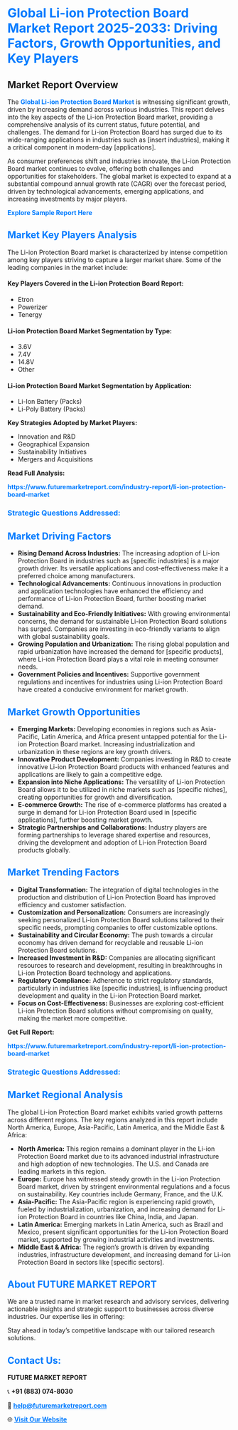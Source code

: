 <h1 style="color: #007BFF;">Global Li-ion Protection Board Market Report 2025-2033: Driving Factors, Growth Opportunities, and Key Players</h1>

<section id="overview">
<h2>Market Report Overview</h2>
<p>The <a href="https://www.futuremarketreport.com/industry-report/li-ion-protection-board-market" style="color: #007BFF; text-decoration: none;"><strong>Global Li-ion Protection Board Market</strong></a> is witnessing significant growth, driven by increasing demand across various industries. This report delves into the key aspects of the Li-ion Protection Board market, providing a comprehensive analysis of its current status, future potential, and challenges. The demand for Li-ion Protection Board has surged due to its wide-ranging applications in industries such as [insert industries], making it a critical component in modern-day [applications].</p>
<p>As consumer preferences shift and industries innovate, the Li-ion Protection Board market continues to evolve, offering both challenges and opportunities for stakeholders. The global market is expected to expand at a substantial compound annual growth rate (CAGR) over the forecast period, driven by technological advancements, emerging applications, and increasing investments by major players.</p>
</section>

<section id="overview">
<p><a href="https://www.futuremarketreport.com/request-sample/reportId=86720" style="color: #007BFF; text-decoration: none;"><strong>Explore Sample Report Here</strong></a></p>
</section>

<section id="key-players">
<h2 style="color: #007BFF;">Market Key Players Analysis</h2>
<p>The Li-ion Protection Board market is characterized by intense competition among key players striving to capture a larger market share. Some of the leading companies in the market include:</p>
<h4>Key Players Covered in the Li-ion Protection Board Report:</h4>
<ul><li>Etron</li><li>Powerizer</li><li>Tenergy</li></ul>
<h4>Li-ion Protection Board Market Segmentation by Type:</h4>
<ul><li>3.6V</li><li>7.4V</li><li>14.8V</li><li>Other</li></ul>

<h4>Li-ion Protection Board Market Segmentation by Application:</h4>
<ul><li>Li-Ion Battery (Packs)</li><li>Li-Poly Battery (Packs)</li></ul>
<p><strong>Key Strategies Adopted by Market Players:</strong></p>
<ul>
<li>Innovation and R&D</li>
<li>Geographical Expansion</li>
<li>Sustainability Initiatives</li>
<li>Mergers and Acquisitions</li>
</ul>
</section>

<section>
<p><strong>Read Full Analysis: </strong></p><a href="https://www.futuremarketreport.com/industry-report/li-ion-protection-board-market" style="color: #007BFF; text-decoration: none;"><strong>https://www.futuremarketreport.com/industry-report/li-ion-protection-board-market</strong></a>
<h3 style="color: #007BFF;">Strategic Questions Addressed:</h3>
</section>

<section id="driving-factors">
<h2 style="color: #007BFF;">Market Driving Factors</h2>
<ul>
<li><strong>Rising Demand Across Industries:</strong> The increasing adoption of Li-ion Protection Board in industries such as [specific industries] is a major growth driver. Its versatile applications and cost-effectiveness make it a preferred choice among manufacturers.</li>
<li><strong>Technological Advancements:</strong> Continuous innovations in production and application technologies have enhanced the efficiency and performance of Li-ion Protection Board, further boosting market demand.</li>
<li><strong>Sustainability and Eco-Friendly Initiatives:</strong> With growing environmental concerns, the demand for sustainable Li-ion Protection Board solutions has surged. Companies are investing in eco-friendly variants to align with global sustainability goals.</li>
<li><strong>Growing Population and Urbanization:</strong> The rising global population and rapid urbanization have increased the demand for [specific products], where Li-ion Protection Board plays a vital role in meeting consumer needs.</li>
<li><strong>Government Policies and Incentives:</strong> Supportive government regulations and incentives for industries using Li-ion Protection Board have created a conducive environment for market growth.</li>
</ul>
</section>

<section id="growth-opportunities">
<h2 style="color: #007BFF;">Market Growth Opportunities</h2>
<ul>
<li><strong>Emerging Markets:</strong> Developing economies in regions such as Asia-Pacific, Latin America, and Africa present untapped potential for the Li-ion Protection Board market. Increasing industrialization and urbanization in these regions are key growth drivers.</li>
<li><strong>Innovative Product Development:</strong> Companies investing in R&D to create innovative Li-ion Protection Board products with enhanced features and applications are likely to gain a competitive edge.</li>
<li><strong>Expansion into Niche Applications:</strong> The versatility of Li-ion Protection Board allows it to be utilized in niche markets such as [specific niches], creating opportunities for growth and diversification.</li>
<li><strong>E-commerce Growth:</strong> The rise of e-commerce platforms has created a surge in demand for Li-ion Protection Board used in [specific applications], further boosting market growth.</li>
<li><strong>Strategic Partnerships and Collaborations:</strong> Industry players are forming partnerships to leverage shared expertise and resources, driving the development and adoption of Li-ion Protection Board products globally.</li>
</ul>
</section>

<section id="trending-factors">
<h2 style="color: #007BFF;">Market Trending Factors</h2>
<ul>
<li><strong>Digital Transformation:</strong> The integration of digital technologies in the production and distribution of Li-ion Protection Board has improved efficiency and customer satisfaction.</li>
<li><strong>Customization and Personalization:</strong> Consumers are increasingly seeking personalized Li-ion Protection Board solutions tailored to their specific needs, prompting companies to offer customizable options.</li>
<li><strong>Sustainability and Circular Economy:</strong> The push towards a circular economy has driven demand for recyclable and reusable Li-ion Protection Board solutions.</li>
<li><strong>Increased Investment in R&D:</strong> Companies are allocating significant resources to research and development, resulting in breakthroughs in Li-ion Protection Board technology and applications.</li>
<li><strong>Regulatory Compliance:</strong> Adherence to strict regulatory standards, particularly in industries like [specific industries], is influencing product development and quality in the Li-ion Protection Board market.</li>
<li><strong>Focus on Cost-Effectiveness:</strong> Businesses are exploring cost-efficient Li-ion Protection Board solutions without compromising on quality, making the market more competitive.</li>
</ul>
</section>

<section>
<p><strong>Get Full Report: </strong></p><a href="https://www.futuremarketreport.com/industry-report/li-ion-protection-board-market" style="color: #007BFF; text-decoration: none;"><strong>https://www.futuremarketreport.com/industry-report/li-ion-protection-board-market</strong></a>
<h3 style="color: #007BFF;">Strategic Questions Addressed:</h3>
</section>


<section id="regional-analysis">
<h2 style="color: #007BFF;">Market Regional Analysis</h2>
<p>The global Li-ion Protection Board market exhibits varied growth patterns across different regions. The key regions analyzed in this report include North America, Europe, Asia-Pacific, Latin America, and the Middle East & Africa:</p>
<ul>
<li><strong>North America:</strong> This region remains a dominant player in the Li-ion Protection Board market due to its advanced industrial infrastructure and high adoption of new technologies. The U.S. and Canada are leading markets in this region.</li>
<li><strong>Europe:</strong> Europe has witnessed steady growth in the Li-ion Protection Board market, driven by stringent environmental regulations and a focus on sustainability. Key countries include Germany, France, and the U.K.</li>
<li><strong>Asia-Pacific:</strong> The Asia-Pacific region is experiencing rapid growth, fueled by industrialization, urbanization, and increasing demand for Li-ion Protection Board in countries like China, India, and Japan.</li>
<li><strong>Latin America:</strong> Emerging markets in Latin America, such as Brazil and Mexico, present significant opportunities for the Li-ion Protection Board market, supported by growing industrial activities and investments.</li>
<li><strong>Middle East & Africa:</strong> The region’s growth is driven by expanding industries, infrastructure development, and increasing demand for Li-ion Protection Board in sectors like [specific sectors].</li>
</ul>
</section>

<footer>
<h2 style="color: #007BFF;">About FUTURE MARKET REPORT</h2>
<p>We are a trusted name in market research and advisory services, delivering actionable insights and strategic support to businesses across diverse industries. Our expertise lies in offering:</p>

<p>Stay ahead in today’s competitive landscape with our tailored research solutions.</p>

<h2 style="color: #007BFF;">Contact Us:</h2>
<p><strong>FUTURE MARKET REPORT</strong></p>
<p>📞 <strong>+91 (883) 074-8030</strong></p>
<p>📧 <strong><a href="mailto:help@futuremarketreport.com" style="color: #007BFF;">help@futuremarketreport.com</a></strong></p>
<p>🌐 <strong><a href="https://www.futuremarketreport.com/" style="color: #007BFF;">Visit Our Website</a></strong></p>
</footer>